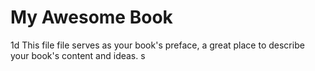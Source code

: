 My Awesome Book
=======
 1d
This file file serves as your book's preface, a great place to describe your book's content and ideas.
s